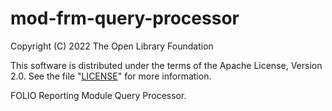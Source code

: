 # mod-frm-query-processor

Copyright (C) 2022 The Open Library Foundation

This software is distributed under the terms of the Apache License,
Version 2.0. See the file "[LICENSE](LICENSE)" for more information.

FOLIO Reporting Module Query Processor.
